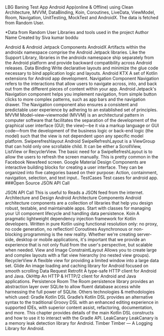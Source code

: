 LBG Baning Test App
Android App(online & Offline) using Clean Architecture, MVVM, DataBinding, Koin, Coroutines, LiveData, ViewModel, Room, Navigation, UnitTesting, MockTest and AndroidX.
The data is fetched from Random User.



*Data from Random User
Libraries and tools used in the project
Author Name
Created by Siva kumar boddu

Android & Android Jetpack Components
AndroidX Artifacts within the androidx namespace comprise the Android Jetpack libraries. Like the Support Library, libraries in the androidx namespace ship separately from the Android platform and provide backward compatibility across Android releases.
Data Binding Write declarative layouts and minimize the glue code necessary to bind application logic and layouts.
Android KTX A set of Kotlin extensions for Android app development.
Navigation Component Navigation refers to the interactions that allow users to navigate across, into, and back out from the different pieces of content within your app. Android Jetpack's Navigation component helps you implement navigation, from simple button clicks to more complex patterns, such as app bars and the navigation drawer. The Navigation component also ensures a consistent and predictable user experience by adhering to an established set of principles.
MVVM Model–view–viewmodel (MVVM) is an architectural pattern in computer software that facilitates the separation of the development of the graphical user interface (GUI; the view)—be it via a markup language or GUI code—from the development of the business logic or back-end logic (the model) such that the view is not dependent upon any specific model platform.
Swiperefreshlayout Android SwipeRefreshLayout is a ViewGroup that can hold only one scrollable child. It can be either a ScrollView, ListView or RecyclerView. The basic need for a SwipeRefreshLayout is to allow the users to refresh the screen manually. This is pretty common in the Facebook Newsfeed screen.
Google Material Design Components are interactive building blocks for creating a user interface. They can be organized into five categories based on their purpose: Action, containment, navigation, selection, and text input..
TestCases Test cases for android app.
###Open Source JSON API Call

JSON API Call This is useful to Reads a JSON feed from the internet.
Architecture and Design
Android Architecture Components Android architecture components are a collection of libraries that help you design robust, testable, and maintainable apps. Start with classes for managing your UI component lifecycle and handling data persistence.
Koin A pragmatic lightweight dependency injection framework for Kotlin developers. Written in pure Kotlin using functional resolution only: no proxy, no code generation, no reflection!
Coroutines Asynchronous or non-blocking programming is the new reality. Whether we're creating server-side, desktop or mobile applications, it's important that we provide an experience that is not only fluid from the user's perspective, but scalable when needed.
View and Image
ConstraintLayout Allows you to create large and complex layouts with a flat view hierarchy (no nested view groups).
RecyclerView A flexible view for providing a limited window into a large data set.
Glide An image loading and caching library for Android focused on smooth scrolling
Data Request
Retrofit A type-safe HTTP client for Android and Java.
OkHttp An HTTP & HTTP/2 client for Android and Java applications.
Persistence
Room The Room persistence library provides an abstraction layer over SQLite to allow fluent database access while harnessing the full power of SQLite.
Others technologies & methodologies which used:
Gradle Kotlin DSL Gradle’s Kotlin DSL provides an alternative syntax to the traditional Groovy DSL with an enhanced editing experience in supported IDEs, with superior content assist, refactoring, documentation, and more. This chapter provides details of the main Kotlin DSL constructs and how to use it to interact with the Gradle API.
LeakCanary LeakCanary is a memory leak detection library for Android.
Timber Timber — A Logging Library for Android.

